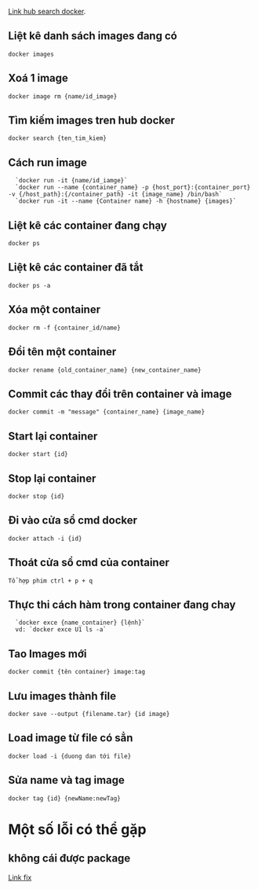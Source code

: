 [Link hub search docker](https://hub.docker.com).

## Liệt kê danh sách images đang có
  `docker images`

## Xoá 1 image
  `docker image rm {name/id_image}`

## Tìm kiếm images tren hub docker
  `docker search {ten_tim_kiem}`

## Cách run image
```
  `docker run -it {name/id_iamge}`
  `docker run --name {container_name} -p {host_port}:{container_port} -v {/host_path}:{/container_path} -it {image_name} /bin/bash`
  `docker run -it --name {Container name} -h {hostname} {images}`
```
## Liệt kê các container đang chạy
  `docker ps`

## Liệt kê các container đã tắt
  `docker ps -a`

## Xóa một container
  `docker rm -f {container_id/name}`

## Đổi tên một container
  `docker rename {old_container_name} {new_container_name}`

## Commit các thay đổi trên container và image
  `docker commit -m "message" {container_name} {image_name}`

## Start lại container
  `docker start {id}`

## Stop lại container
  `docker stop {id}`

## Đi vào cửa sổ cmd docker
  `docker attach -i {id}`


## Thoát cửa sổ cmd của container
  `Tổ hợp phim ctrl + p + q`

## Thực thi cách hàm trong container đang chay
  ```
    `docker exce {name_container} {lệnh}`
    vd: `docker exce U1 ls -a`
  ```

## Tao Images mới
  `docker commit {tên container} image:tag`

## Lưu images thành file
  `docker save --output {filename.tar} {id image}`

## Load image từ file có sẳn
  `docker load -i {duong dan tới file}`

## Sửa name và tag image
  `docker tag {id} {newName:newTag}`




# Một số lỗi có thể gặp

## không cái được package
  [Link fix](https://unix.stackexchange.com/questions/336392/e-unable-to-locate-package-vim-on-debian-jessie-simplified-docker-container)